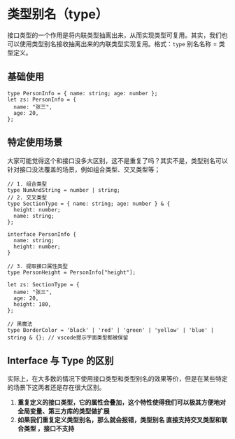 # 类型别名（type）

接口类型的一个作用是将内联类型抽离出来，从而实现类型可复用。其实，我们也可以使用类型别名接收抽离出来的内联类型实现复用。格式：`type` 别名名称 = 类型定义。

## 基础使用

```tsx
type PersonInfo = { name: string; age: number };
let zs: PersonInfo = {
  name: "张三",
  age: 20,
};
```



## 特定使用场景

大家可能觉得这个和接口没多大区别，这不是重复了吗？其实不是，类型别名可以针对接口没法覆盖的场景，例如组合类型、交叉类型等；

```tsx
// 1. 组合类型
type NumAndString = number | string;
// 2. 交叉类型
type SectionType = { name: string; age: number } & {
  height: number;
  name: string;
};

interface PersonInfo {
  name: string;
  height: number;
}

// 3. 提取接口属性类型
type PersonHeight = PersonInfo["height"];

let zs: SectionType = {
  name: "张三",
  age: 20,
  height: 180,
};

// 黑魔法
type BorderColor = 'black' | 'red' | 'green' | 'yellow' | 'blue' | string & {}; // vscode提示字面类型都被保留
```

## Interface 与 Type 的区别

实际上，在大多数的情况下使用接口类型和类型别名的效果等价，但是在某些特定的场景下这两者还是存在很大区别。

1. **重复定义的接口类型，它的属性会叠加，这个特性使得我们可以极其方便地对全局变量、第三方库的类型做扩展**
2. **如果我们重复定义类型别名，那么就会报错，类型别名 直接支持交叉类型和联合类型 ，接口不支持**

